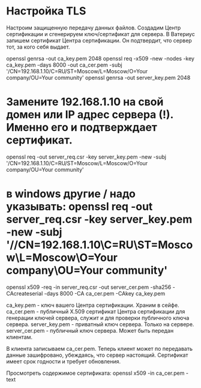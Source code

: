
Настройка TLS
=============

Настроим защищенную передачу данных файлов.
Создадим Центр сертификации и сгенерируем ключ/сертификат для сервера.
В Ватериус запишем сертификат Центра сертификации. Он подтвердит, что сервер тот, за кого себя выдает.

openssl genrsa -out ca_key.pem 2048
openssl req -x509 -new -nodes -key ca_key.pem -days 8000 -out ca_cer.pem -subj '/CN=192.168.1.10/C=RU/ST=Moscow/L=Moscow/O=Your company/OU=Your community'
openssl genrsa -out server_key.pem 2048

# Замените 192.168.1.10 на свой домен или IP адрес сервера (!). Именно его и подтверждает сертификат.
openssl req -out server_req.csr -key server_key.pem -new -subj '/CN=192.168.1.10/C=RU/ST=Moscow/L=Moscow/O=Your company/OU=Your community'
# в windows другие / надо указывать: openssl req -out server_req.csr -key server_key.pem -new -subj '//CN=192.168.1.10\C=RU\ST=Moscow\L=Moscow\O=Your company\OU=Your community'

openssl x509 -req -in server_req.csr -out server_cer.pem -sha256 -CAcreateserial -days 8000 -CA ca_cer.pem -CAkey ca_key.pem


ca_key.pem - ключ вашего Центра сертификации. Храним в сейфе.
ca_cer.pem - публичный X.509 сертификат Центра сертификации для генерации ключей сервера, служит и для проверки публичного ключа сервера.
server_key.pem - приватный ключ сервера. Только на сервере.
server_cer.pem - публичный ключ сервера. Может быть передан клиентам.

В клиента записываем ca_cer.pem. Теперь клиент может по передавать данные зашифровано, убеждаясь, что сервер настоящий.
Сертификат имеет срок годности и требует обновления.

Просмотреть содержимое сертификата:
openssl x509 -in ca_cer.pem -text